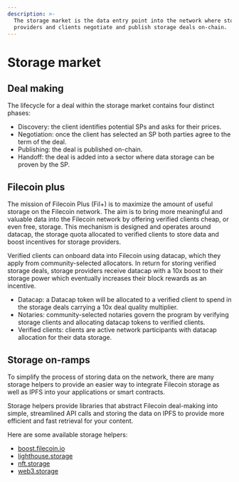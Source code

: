 ```yaml
---
description: >-
  The storage market is the data entry point into the network where storage
  providers and clients negotiate and publish storage deals on-chain.
---
```


# Storage market

## Deal making

The lifecycle for a deal within the storage market contains four distinct phases:

* Discovery: the client identifies potential SPs and asks for their prices.
* Negotiation: once the client has selected an SP both parties agree to the term of the deal.
* Publishing: the deal is published on-chain.
* Handoff: the deal is added into a sector where data storage can be proven by the SP.

## Filecoin plus

The mission of Filecoin Plus (Fil+) is to maximize the amount of useful storage on the Filecoin network. The aim is to bring more meaningful and valuable data into the Filecoin network by offering verified clients cheap, or even free, storage. This mechanism is designed and operates around datacap, the storage quota allocated to verified clients to store data and boost incentives for storage providers.

Verified clients can onboard data into Filecoin using datacap, which they apply from community-selected allocators. In return for storing verified storage deals, storage providers receive datacap with a 10x boost to their storage power which eventually increases their block rewards as an incentive.

* Datacap: a Datacap token will be allocated to a verified client to spend in the storage deals carrying a 10x deal quality multiplier.
* Notaries: community-selected notaries govern the program by verifying storage clients and allocating datacap tokens to verified clients.
* Verified clients: clients are active network participants with datacap allocation for their data storage.

## Storage on-ramps

To simplify the process of storing data on the network, there are many storage helpers to provide an easier way to integrate Filecoin storage as well as IPFS into your applications or smart contracts.

Storage helpers provide libraries that abstract Filecoin deal-making into simple, streamlined API calls and storing the data on IPFS to provide more efficient and fast retrieval for your content.

Here are some available storage helpers:

* [boost.filecoin.io](https://boost.filecoin.io/)
* [lighthouse.storage](https://www.lighthouse.storage/)
* [nft.storage](https://nft.storage/)
* [web3.storage](https://web3.storage/)
